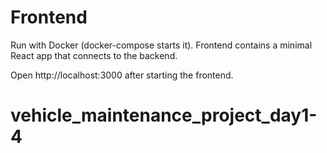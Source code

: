 # Frontend
Run with Docker (docker-compose starts it). Frontend contains a minimal React app that connects to the backend.

Open http://localhost:3000 after starting the frontend.
# vehicle_maintenance_project_day1-4
